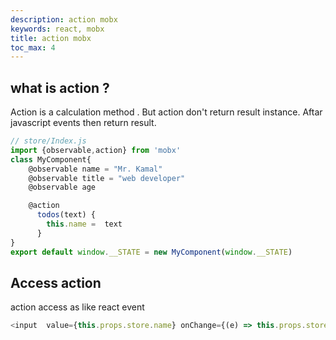 ```yaml
---
description: action mobx
keywords: react, mobx
title: action mobx
toc_max: 4
---
```


## what is action ?

Action is a calculation method . But action don't return result instance. Aftar javascript events then return result.

```js
// store/Index.js
import {observable,action} from 'mobx'
class MyComponent{
    @observable name = "Mr. Kamal"
    @observable title = "web developer"
    @observable age

    @action
      todos(text) {
        this.name =  text
      }
}
export default window.__STATE = new MyComponent(window.__STATE)
```

## Access action

action access as like react event

```js
<input  value={this.props.store.name} onChange={(e) => this.props.store.todos(e.target.value)} type="text" placeholder="Text input"/>
```
